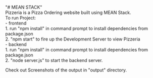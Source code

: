 "# MEAN STACK" <br />
Pizzeria is a Pizza Ordering website built using MEAN Stack.  <br />
To run Project: <br />
    - frontend <br />
        1. run "npm install" in command prompt to install dependencies from package.json <br /> 
        2. "npm start" to fire up the Development Server to view Pizzeria <br />
    - backend<br />
        1. run "npm install" in command prompt to install dependencies from package.json<br />
        2. "node server.js" to start the backend server.<br />

Check out Screenshots of the output in "output" directory.




